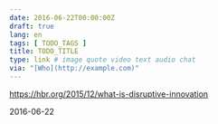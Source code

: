 ```yaml
---
date: 2016-06-22T00:00:00Z
draft: true
lang: en
tags: [ TODO_TAGS ]
title: TODO_TITLE
type: link # image quote video text audio chat
via: "[Who](http://example.com)"
---
```


<https://hbr.org/2015/12/what-is-disruptive-innovation>

2016-06-22


